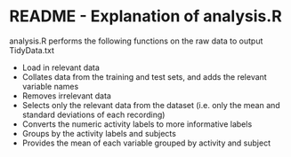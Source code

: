 # README - Explanation of analysis.R

analysis.R performs the following functions on the raw data to output TidyData.txt

* Load in relevant data
* Collates data from the training and test sets, and adds the relevant variable names
* Removes irrelevant data
* Selects only the relevant data from the dataset (i.e. only the mean and standard deviations of each recording)
* Converts the numeric activity labels to more informative labels
* Groups by the activity labels and subjects
* Provides the mean of each variable grouped by activity and subject
